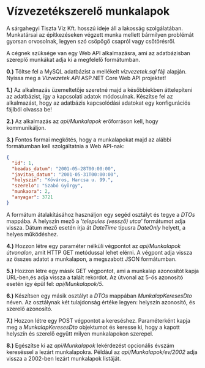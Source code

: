 # Vízvezetékszerelő munkalapok #

A sárgahegyi Tiszta Víz Kft. hosszú ideje áll a lakosság szolgálatában.
Munkatársai az építkezéseken végzett munka mellett bármilyen problémát
gyorsan orvosolnak, legyen szó csöpögő csapról vagy csőtörésről.

A cégnek szüksége van egy Web API alkalmazásra, ami az adatbázisban
szereplő munkákat adja ki a megfelelő formátumban.

**0.)** Töltse fel a MySQL adatbázist a mellékelt *vizvezetek.sql* fájl
alapján. Nyissa meg a *Vizvezetek.API* ASP.NET Core Web API projektet!

**1.)** Az alkalmazás üzemeltetője szeretné majd a későbbiekben
áttelepíteni az adatbázist, így a kapcsolati adatok
módosulnak. Készítse fel az alkalmazást, hogy az adatbázis kapcsolódási
adatokat egy konfigurációs fájlból olvassa be!

**2.)** Az alkalmazás az *api/Munkalapok* erőforráson kell, hogy
kommunikáljon.

**3.)** Fontos formai megkötés, hogy a munkalapokat majd az alábbi
formátumban kell szolgáltatnia a Web API-nak:

```json
{
  "id": 1,
  "beadas_datum": "2001-05-28T00:00:00",
  "javitas_datum": "2001-05-31T00:00:00",
  "helyszin": "Kőváros, Harcsa u. 99.",
  "szerelo": "Szabó György",
  "munkaora": 2,
  "anyagar": 3721
}
```

A formátum átalakításához használjon egy segéd osztályt és tegye a
*DTOs* mappába. A helyszín mező a *'telepules (vessző) utca'* formátumot
adja vissza. Dátum mező esetén írja át *DateTime* típusra *DateOnly* helyett, a helyes működéshez.

**4.)** Hozzon létre egy paraméter nélküli végpontot az *api/Munkalapok útvonalon*, amit HTTP GET
metódussal lehet elérni. A végpont adja vissza az
összes adatot a munkalapon, a megszabott JSON formátumban.

**5.)** Hozzon létre egy másik GET végpontot, ami a munkalap azonosítót kapja URL-ben,és adja vissza a talált rekordot. Az útvonal az 5-ös azonosító esetén így épül fel: *api/Munkalapok/5*.

**6.)** Készítsen egy másik osztályt a *DTOs* mappában
*MunkalapKeresesDto* néven. Az osztálynak két tulajdonság értéke legyen:
helyszín azonosító, és szerelő azonosító.

**7.)** Hozzon létre egy POST végpontot a kereséshez.
Paraméterként kapja meg a *MunkalapKeresesDto* objektumot és keresse
ki, hogy a kapott helyszín és szerelő együtt milyen munkalapokon
szerepel.

**8.)** Egészítse ki az *api/Munkalapok* lekérdezést opcionális évszám
kereséssel a lezárt munkalapokra. Például az *api/Munkalapok/ev/2002* adja
vissza a 2002-ben lezárt munkalapok listáját.
